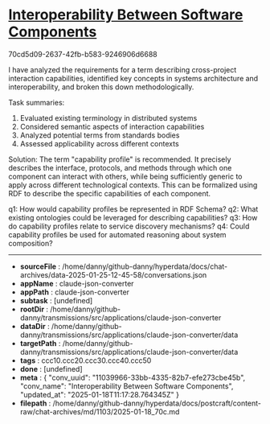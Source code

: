 # [Interoperability Between Software Components](https://claude.ai/chat/11039966-33bb-4335-82b7-efe273cbe45b)

70cd5d09-2637-42fb-b583-9246906d6688

 I have analyzed the requirements for a term describing cross-project interaction capabilities, identified key concepts in systems architecture and interoperability, and broken this down methodologically.

Task summaries:
1. Evaluated existing terminology in distributed systems
2. Considered semantic aspects of interaction capabilities
3. Analyzed potential terms from standards bodies
4. Assessed applicability across different contexts

Solution: The term "capability profile" is recommended. It precisely describes the interface, protocols, and methods through which one component can interact with others, while being sufficiently generic to apply across different technological contexts. This can be formalized using RDF to describe the specific capabilities of each component.

q1: How would capability profiles be represented in RDF Schema?
q2: What existing ontologies could be leveraged for describing capabilities?
q3: How do capability profiles relate to service discovery mechanisms?
q4: Could capability profiles be used for automated reasoning about system composition?

---

* **sourceFile** : /home/danny/github-danny/hyperdata/docs/chat-archives/data-2025-01-25-12-45-58/conversations.json
* **appName** : claude-json-converter
* **appPath** : claude-json-converter
* **subtask** : [undefined]
* **rootDir** : /home/danny/github-danny/transmissions/src/applications/claude-json-converter
* **dataDir** : /home/danny/github-danny/transmissions/src/applications/claude-json-converter/data
* **targetPath** : /home/danny/github-danny/transmissions/src/applications/claude-json-converter/data
* **tags** : ccc10.ccc20.ccc30.ccc40.ccc50
* **done** : [undefined]
* **meta** : {
  "conv_uuid": "11039966-33bb-4335-82b7-efe273cbe45b",
  "conv_name": "Interoperability Between Software Components",
  "updated_at": "2025-01-18T11:17:28.764345Z"
}
* **filepath** : /home/danny/github-danny/hyperdata/docs/postcraft/content-raw/chat-archives/md/1103/2025-01-18_70c.md